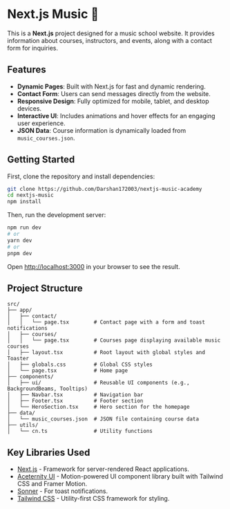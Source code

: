 # Next.js Music 🎵

This is a **Next.js** project designed for a music school website. It provides information about courses, instructors, and events, along with a contact form for inquiries.

## Features

- **Dynamic Pages**: Built with Next.js for fast and dynamic rendering.
- **Contact Form**: Users can send messages directly from the website.
- **Responsive Design**: Fully optimized for mobile, tablet, and desktop devices.
- **Interactive UI**: Includes animations and hover effects for an engaging user experience.
- **JSON Data**: Course information is dynamically loaded from `music_courses.json`.

## Getting Started

First, clone the repository and install dependencies:

```bash
git clone https://github.com/Darshan172003/nextjs-music-academy
cd nextjs-music
npm install
```

Then, run the development server:

```bash
npm run dev
# or
yarn dev
# or
pnpm dev
```

Open [http://localhost:3000](http://localhost:3000) in your browser to see the result.

## Project Structure

```
src/
├── app/
│   ├── contact/
│   │   └── page.tsx        # Contact page with a form and toast notifications
│   ├── courses/
│   │   └── page.tsx        # Courses page displaying available music courses
│   ├── layout.tsx          # Root layout with global styles and Toaster
│   ├── globals.css         # Global CSS styles
│   └── page.tsx            # Home page
├── components/
│   ├── ui/                 # Reusable UI components (e.g., BackgroundBeams, Tooltips)
│   ├── Navbar.tsx          # Navigation bar
│   ├── Footer.tsx          # Footer section
│   └── HeroSection.tsx     # Hero section for the homepage
├── data/
│   └── music_courses.json  # JSON file containing course data
├── utils/
│   └── cn.ts               # Utility functions
```

## Key Libraries Used

- [Next.js](https://nextjs.org) - Framework for server-rendered React applications.
- [Aceternity UI](https://ui.aceternity.com/) - Motion-powered UI component library built with Tailwind CSS and Framer Motion.
- [Sonner](https://github.com/emilkowalski/sonner) - For toast notifications.
- [Tailwind CSS](https://tailwindcss.com) - Utility-first CSS framework for styling.
